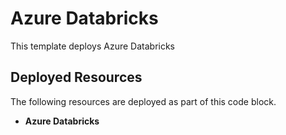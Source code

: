 # Azure Databricks

This template deploys Azure Databricks

## Deployed Resources

The following resources are deployed as part of this code block.

+ **Azure Databricks**